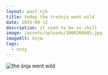 ```yaml
---
layout: post.njk
title: today the trešnja went wild
date: 2025-09-12
description: it used to be so chill
image: /assets/uploads/1000268685.jpg
imageAlt: šnja
tags:
  - cozy
---
```

![the šnja went wild](/assets/uploads/1000268685.jpg "how did it do that")